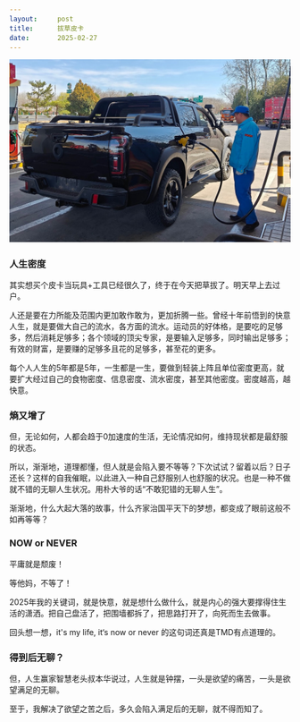 ```yaml
---
layout:     post
title:      拔草皮卡
date:       2025-02-27
---
```

![秒速5厘米](/images/202503/pickup.jpg)


### 人生密度

其实想买个皮卡当玩具+工具已经很久了，终于在今天把草拔了。明天早上去过户。

人还是要在力所能及范围内更加敢作敢为，更加折腾一些。曾经十年前悟到的快意人生，就是要做大自己的流水，各方面的流水。运动员的好体格，是要吃的足够多，然后消耗足够多；各个领域的顶尖专家，是要输入足够多，同时输出足够多；有效的财富，是要赚的足够多且花的足够多，甚至花的更多。

每个人人生的5年都是5年，一生都是一生，要做到轻装上阵且单位密度更高，就要扩大经过自己的食物密度、信息密度、流水密度，甚至其他密度。密度越高，越快意。

### 熵又增了

但，无论如何，人都会趋于0加速度的生活，无论情况如何，维持现状都是最舒服的状态。

所以，渐渐地，道理都懂，但人就是会陷入要不等等？下次试试？留着以后？日子还长？这样的自我催眠，以此进入一种自己舒服别人也舒服的状况。也是一种不做就不错的无聊人生状况。用朴大爷的话“不敢犯错的无聊人生”。

渐渐地，什么大起大落的故事，什么齐家治国平天下的梦想，都变成了眼前这般不如再等等？

### NOW or NEVER

平庸就是颓废！

等他妈，不等了！

2025年我的关键词，就是快意，就是想什么做什么，就是内心的强大要撑得住生活的潇洒。把自己盘活了，把围墙都拆了，把思路打开了，向死而生去做事。

回头想一想，it's my life, it‘s now or never 的这句词还真是TMD有点道理的。

### 得到后无聊？

但，人生赢家智慧老头叔本华说过，人生就是钟摆，一头是欲望的痛苦，一头是欲望满足的无聊。

至于，我解决了欲望之苦之后，多久会陷入满足后的无聊，就不得而知了。
